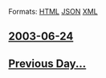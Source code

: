 
Formats: [HTML](2003/06/24/index.html)  [JSON](2003/06/24/index.json)  [XML](2003/06/24/index.xml)  

## [2003-06-24](/news/2003/06/24/index.md)

## [Previous Day...](/news/2003/06/23/index.md)

